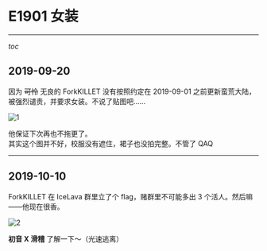 # E1901 女装

---
$toc$

## 2019-09-20

因为 ~~可怜~~ 无良的 ForkKILLET 没有按照约定在 2019-09-01 之前更新蛮荒大陆，被强烈谴责，并要求女装。不说了贴图吧……  

![1](https://s2.ax1x.com/2019/09/20/nv9TWF.png)

他保证下次再也不拖更了。  
其实这个图并不好，校服没有遮住，裙子也没拍完整。不管了 QAQ

---

## 2019-10-10

ForkKILLET 在 IceLava 群里立了个 flag，赌群里不可能多出 3 个活人。然后嘛——他现在很香。  

![2](https://s2.ax1x.com/2019/10/10/u7kPZd.png)

**初音 X 滑稽** 了解一下～（光速逃离）
